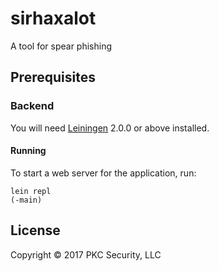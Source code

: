 # sirhaxalot

A tool for spear phishing

## Prerequisites

### Backend

You will need [Leiningen][] 2.0.0 or above installed.

[leiningen]: https://github.com/technomancy/leiningen

#### Running

To start a web server for the application, run:

    lein repl
    (-main)

## License

Copyright © 2017 PKC Security, LLC

